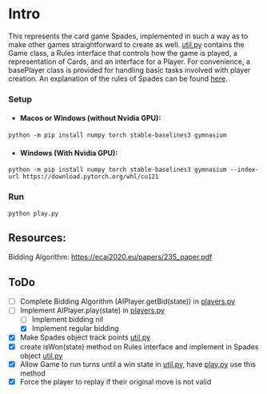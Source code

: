 # Intro
This represents the card game Spades, implemented in such a way as to make other games straightforward to create as well. [util.py](/util.py) contains the Game class, a Rules interface that controls how the game is played, a representation of Cards, and an interface for a Player. For convenience, a basePlayer class is provided for handling basic tasks involved with player creation. An explanation of the rules of Spades can be found [here](https://www.thesprucecrafts.com/spades-complete-card-game-rules-412490).

### Setup
* #### Macos or Windows (without Nvidia GPU):
```
python -m pip install numpy torch stable-baselines3 gymnasium
```
* #### Windows (With Nvidia GPU):
```
python -m pip install numpy torch stable-baselines3 gymnasium --index-url https://download.pytorch.org/whl/cu121
```

### Run
```
python play.py
```

## Resources: 
Bidding Algorithm: https://ecai2020.eu/papers/235_paper.pdf

## ToDo
- [ ] Complete Bidding Algorithm (AIPlayer.getBid(state)) in [players.py](/players.py)
- [ ] Implement AIPlayer.play(state) in [players.py](/players.py)
  - [ ] Implement bidding nil
  - [x] Implement regular bidding
- [x] Make Spades object track points [util.py](/util.py)
- [x] create isWon(state) method on Rules interface and implement in Spades object [util.py](/util.py)
- [x] Allow Game to run turns until a win state in [util.py](/util.py), have [play.py](/play.py) use this method
- [x] Force the player to replay if their original move is not valid